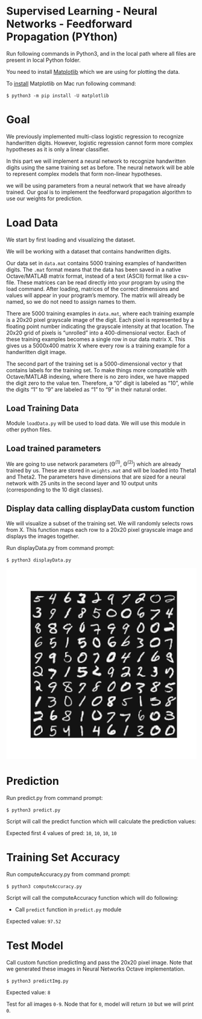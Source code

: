 Supervised Learning - Neural Networks - Feedforward Propagation (PYthon)
===========================================================================================

Run following commands in Python3, and in the local path where all files are present in local Python folder. 

You need to install [Matplotlib](https://matplotlib.org/index.html) which we are using for plotting the data. 

To [install](https://matplotlib.org/users/installing.html) Matplotlib on Mac run following command: 


`$ python3 -m pip install -U matplotlib`


# Goal 
We previously implemented multi-class logistic regression to recognize handwritten digits. However, logistic regression cannot form more complex hypotheses as it is only a linear classifier.

In this part we will implement a neural network to recognize handwritten digits using the same training set as before. The neural network will be able to represent complex models that form non-linear hypotheses. 

we will be using parameters from a neural network that we have already trained. Our goal is to implement the feedforward propagation algorithm to use our weights for prediction. 


# Load Data

We start by first loading and visualizing the dataset.

We will be working with a dataset that contains handwritten digits.

Our  data set in `data.mat` contains 5000 training examples of handwritten digits. The `.mat` format means that the data has been saved in a native Octave/MATLAB matrix format, instead of a text (ASCII) format like a csv-file. These matrices can be read directly into your program by using the load command. After loading, matrices of the correct dimensions and values will appear in your program’s memory. The matrix will already be named, so we do not need to assign names to them.

There are 5000 training examples in `data.mat`, where each training example is a 20x20 pixel grayscale image of the digit. Each pixel is represented by a floating point number indicating the grayscale intensity at that location. The 20x20 grid of pixels is “unrolled” into a 400-dimensional vector. Each of these training examples becomes a single row in our data matrix X. This gives us a 5000x400 matrix X where every row is a training example for a handwritten digit image.

The second part of the training set is a 5000-dimensional vector y that contains labels for the training set. To make things more compatible with Octave/MATLAB indexing, where there is no zero index, we have mapped the digit zero to the value ten. Therefore, a “0” digit is labeled as “10”, while the digits “1” to “9” are labeled as “1” to “9” in their natural order.



##  Load Training Data

Module `loadData.py` will be used to load data. We will use this module in other python files. 

## Load trained parameters 

We are going to use network parameters (&Theta;<sup>(1)</sup>, &Theta;<sup>(2)</sup>) which are already trained by us. These are stored in `weights.mat` and will be loaded into Theta1 and Theta2. The parameters have dimensions that are sized for a neural network with 25 units in the second layer and 10 output units (corresponding to the 10 digit classes).

## Display data calling displayData custom function

We will visualize a subset of the training set. We will randomly selects rows from X. This function maps each row to a 20x20 pixel grayscale image and displays the images together.

Run displayData.py from command prompt:

`$ python3 displayData.py`


![Plot](figures/figure1.png)


# Prediction

Run predict.py from command prompt:

`$ python3 predict.py`

Script will call the predict function which will calculate the prediction values:

Expected first 4 values of pred: `10`, `10`, `10`, `10`

# Training Set Accuracy

Run computeAccuracy.py from command prompt:

`$ python3 computeAccuracy.py`

Script will call the computeAccuracy function which will do following:
* Call `predict` function in `predict.py` module


Expected value: `97.52`


# Test Model 

Call custom function predictImg and pass the  20x20 pixel image. Note that we generated these images in Neural Networks Octave implementation. 
 
 `$ python3 predictImg.py`


Expected value: `8`

Test for all images `0-9`. Node that for `0`, model will return `10` but we will print `0`.



